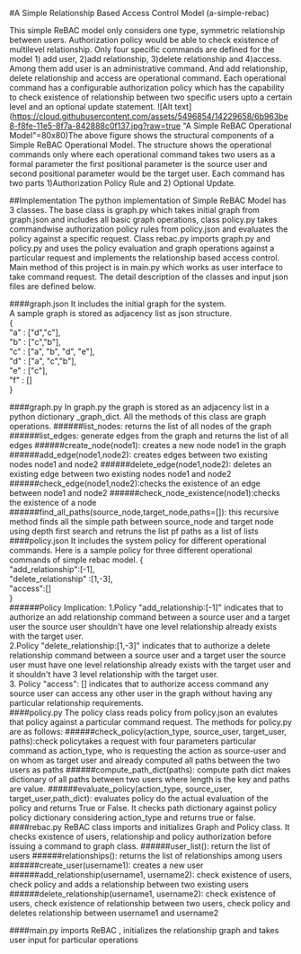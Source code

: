 #A Simple Relationship Based Access Control Model (a-simple-rebac)

This simple ReBAC model only considers one type, symmetric relationship between users. Authorization policy would be able to check existence of multilevel relationship. Only four specific commands are defined for the model 1) add user, 2)add relationship, 3)delete relationship and 4)access. Among them add user is an administrative command. And add relationship, delete relationship and access are operational command. Each operational command has a configurable authorization policy which has the capability to check existence of relationship between two specific users upto a certain level and an optional update statement.
![Alt text](https://cloud.githubusercontent.com/assets/5496854/14229658/6b963be8-f8fe-11e5-8f7a-842888c0f137.jpg?raw=true "A Simple ReBAC Operational Model"=80x80)The above figure shows  the structural components of a Simple ReBAC Operational Model. The structure shows the operational commands only where each operational command takes two users as a formal parameter the first positional parameter is the source user and second positional parameter would be the target user. Each command has two parts 1)Authorization Policy Rule and 2) Optional Update. 

##Implementation
The python implementation of Simple ReBAC Model has 3 classes. The base class is graph.py which takes initial graph from graph.json and  includes all basic graph operations, class policy.py takes commandwise authorization policy rules from policy.json and evaluates the policy against a specific request. Class rebac.py imports graph.py and policy.py and uses the  policy evaluation and graph operations against a particular  request and implements the relationship based access control. Main method of this project is in main.py which works as user interface to take command request. The detail description of the classes and input json files are defined below.

####graph.json
It includes the initial graph for the system.<br />
A sample graph is  stored as adjacency list as json structure.<br />
{ <br />
          "a" : ["d","c"],<br />
          "b" : ["c","b"],<br />
          "c" : ["a", "b", "d", "e"],<br />
          "d" : ["a", "c","b"],<br />
          "e" : ["c"],<br />
          "f" : []<br />
}<br />

####graph.py
In graph.py the graph is stored as an adjacency list in a python dictionary _graph_dict. All the methods of this class are graph operations.
######list_nodes: returns the list of all nodes of the graph 
######list_edges: generate edges from the graph and returns the list of all edges
######create_node(node1): creates a new node node1 in the graph
######add_edge(node1,node2): creates edges between two existing nodes node1 and node2
######delete_edge(node1,node2): deletes an existing edge between two existing nodes node1 and node2
######check_edge(node1,node2):checks the existence of an edge between node1 and node2
######check_node_existence(node1):checks the existence of a node
######find_all_paths(source_node,target_node,paths=[]): this recursive method finds all the simple path between source_node and target node using depth first search and retruns the list pf paths as a list of lists
####policy.json 
It includes the system policy for different operational commands. Here is a sample policy for three different operational commands of simple rebac model. 
{<br />
"add_relationship":[-1],<br />
"delete_relationship" :[1,-3],<br />
"access":[]<br />
}<br />
######Policy Implication:
1.Policy "add_relationship:[-1]" indicates that to authorize an add relationship command between a source user and a target user the source user shouldn't have one level relationship already exists with the target user.<br /> 
2.Policy "delete_relationship:[1,-3]" indicates that to authorize a delete relationship command between a source user and a target user the source user must have one level relationship already exists with the target user and it shouldn't have 3 level relationship with the target user.<br />
3. Policy "access": [] indicates that to authorize access command any source user can access any other user in the graph without having any particular relationship requirements. <br />
####policy.py
The policy class reads policy from policy.json an evalutes that policy against a particular command request. The methods for policy.py are as follows:
######check_policy(action_type, source_user, target_user, paths):check policytakes a request with four parameters particular command as action_type, who is requesting the action as source-user and on whom as target user and already computed all paths between the two users as paths
######compute_path_dict(paths): compute path dict makes dictionary of all paths between two users where length is the key and paths are value.
######evaluate_policy(action_type, source_user, target_user,path_dict): evaluates policy do the actual evaluation of the policy and returns True or False. It checks path dictionary against policy policy dictionary considering action_type and returns true or false.  
####rebac.py
ReBAC class imports and initializes  Graph and Policy class. It checks existence of users, relationship and policy authorization before  issuing a command to graph class.
######user_list(): return the list of users
######relationships(): returns the list of relationships among users
######create_user(username1): creates a new user
######add_relationship(username1, username2): check existence of users, check policy and adds a relationship between two existing users
######delete_relationship(username1, username2):  check existence of users, check existence of relationship between two users, check policy and deletes relationship between username1 and username2

####main.py
imports ReBAC , initializes the relationship graph and takes user input for particular operations





